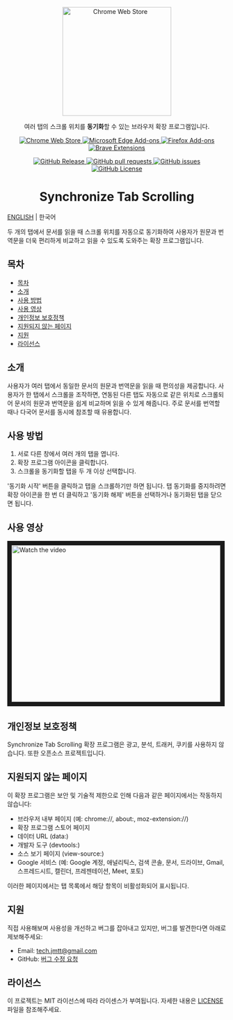 <p align="center">
  <a href="https://chromewebstore.google.com/detail/synchronize-tab-scrolling/phceoocamipnafpgnchbfhkdlbleeafc" target="_blank" rel="noreferrer noopener">
    <img width="250" src="https://github.com/jaem1n207/synchronize-tab-scrolling/assets/50766847/ec9b53f7-b8b7-46fe-9b0f-bf08b38cb940" alt="Chrome Web Store" />
  <a />
</p>
<p align="center">여러 탭의 스크롤 위치를 <strong>동기화</strong>할 수 있는 브라우저 확장 프로그램입니다.</p>
<p align="center">
  <a rel="noreferrer noopener" target="_blank" href="https://chromewebstore.google.com/detail/synchronize-tab-scrolling/phceoocamipnafpgnchbfhkdlbleeafc">
    <img alt="Chrome Web Store" src="https://img.shields.io/badge/CHROME-4285F4?style=for-the-badge&logo=GoogleChrome&logoColor=white">
  </a>
  <a rel="noreferrer noopener" target="_blank" href="https://microsoftedge.microsoft.com/addons/detail/synchronize-tab-scrolling/jonclaakmpjodjggkadldgkapccdofnn">
    <img alt="Microsoft Edge Add-ons" src="https://img.shields.io/badge/Edge-0078D7?style=for-the-badge&logo=Microsoft-edge&logoColor=white">
  </a>
  <a rel="noreferrer noopener" target="_blank" href="https://addons.mozilla.org/firefox/addon/synchronize-tab-scrolling">
    <img alt="Firefox Add-ons" src="https://img.shields.io/badge/Firefox-FF7139?style=for-the-badge&logo=Firefox-Browser&logoColor=white">
  </a>
  <a rel="noreferrer noopener" target="_blank" href="https://chromewebstore.google.com/detail/synchronize-tab-scrolling/phceoocamipnafpgnchbfhkdlbleeafc">
    <img alt="Brave Extensions" src="https://img.shields.io/badge/Brave-FB542B?style=for-the-badge&logo=Brave&logoColor=white">
  </a>
</p>
<p align="center">
  <a href="https://github.com/jaem1n207/synchronize-tab-scrolling/releases">
    <img alt="GitHub Release" src="https://img.shields.io/github/v/release/jaem1n207/synchronize-tab-scrolling?include_prereleases&sort=semver&display_name=release&style=for-the-badge&logo=semanticrelease&logoColor=white&color=%236096B4">
  </a>
  <a href="https://github.com/jaem1n207/synchronize-tab-scrolling/pulls">
    <img alt="GitHub pull requests" src="https://img.shields.io/github/issues-pr/jaem1n207/synchronize-tab-scrolling?style=for-the-badge&logo=github&logoColor=white&color=%236096B4">
  </a>
  <a href="https://github.com/jaem1n207/synchronize-tab-scrolling/issues">
    <img alt="GitHub issues" src="https://img.shields.io/github/issues/jaem1n207/synchronize-tab-scrolling?style=for-the-badge&logo=github&logoColor=white&color=%236096B4">
  </a>
  <a href="https://github.com/jaem1n207/synchronize-tab-scrolling/blob/main/LICENSE">
    <img alt="GitHub License" src="https://img.shields.io/github/license/jaem1n207/synchronize-tab-scrolling?style=for-the-badge&logoColor=white&color=%236096B4">
  </a>
</p>
<h1 align="center">Synchronize Tab Scrolling</h2>

[ENGLISH](./README.md) | 한국어

두 개의 탭에서 문서를 읽을 때 스크롤 위치를 자동으로 동기화하여 사용자가 원문과 번역문을 더욱 편리하게 비교하고 읽을 수 있도록 도와주는 확장 프로그램입니다.

## 목차

- [목차](#목차)
- [소개](#소개)
- [사용 방법](#사용-방법)
- [사용 영상](#사용-영상)
- [개인정보 보호정책](#개인정보-보호정책)
- [지원되지 않는 페이지](#지원되지-않는-페이지)
- [지원](#지원)
- [라이선스](#라이선스)

## 소개

사용자가 여러 탭에서 동일한 문서의 원문과 번역문을 읽을 때 편의성을 제공합니다.
사용자가 한 탭에서 스크롤을 조작하면, 연동된 다른 탭도 자동으로 같은 위치로 스크롤되어 문서의 원문과 번역문을 쉽게 비교하며 읽을 수 있게 해줍니다. 주로 문서를 번역할 때나 다국어 문서를 동시에 참조할 때 유용합니다.

## 사용 방법

1. 서로 다른 창에서 여러 개의 탭을 엽니다.
2. 확장 프로그램 아이콘을 클릭합니다.
3. 스크롤을 동기화할 탭을 두 개 이상 선택합니다.

'동기화 시작' 버튼을 클릭하고 탭을 스크롤하기만 하면 됩니다. 탭 동기화를 중지하려면 확장 아이콘을 한 번 더 클릭하고 '동기화 해제' 버튼을 선택하거나 동기화된 탭을 닫으면 됩니다.

## 사용 영상

<a target="_blank" rel="noreferrer noopener" href="https://www.youtube.com/watch?v=DxFYu6XHGJY&ab_channel=%EC%9D%B4%EC%9E%AC%EB%AF%BC">
 <img src="https://img.youtube.com/vi/DxFYu6XHGJY/0.jpg" alt="Watch the video" width="480" height="360" border="10" title="Synchronize Tab Scrolling Promotion - 클릭하여 시청해보세요!" />
</a>

## 개인정보 보호정책

Synchronize Tab Scrolling 확장 프로그램은 광고, 분석, 트래커, 쿠키를 사용하지 않습니다. 또한 오픈소스 프로젝트입니다.

## 지원되지 않는 페이지

이 확장 프로그램은 보안 및 기술적 제한으로 인해 다음과 같은 페이지에서는 작동하지 않습니다:

- 브라우저 내부 페이지 (예: chrome://, about:, moz-extension://)
- 확장 프로그램 스토어 페이지
- 데이터 URL (data:)
- 개발자 도구 (devtools:)
- 소스 보기 페이지 (view-source:)
- Google 서비스 (예: Google 계정, 애널리틱스, 검색 콘솔, 문서, 드라이브, Gmail, 스프레드시트, 캘린더, 프레젠테이션, Meet, 포토)

이러한 페이지에서는 탭 목록에서 해당 항목이 비활성화되어 표시됩니다.

## 지원

직접 사용해보며 사용성을 개선하고 버그를 잡아내고 있지만, 버그를 발견한다면 아래로 제보해주세요:

- Email: <a href="mailto:tech.jmtt@gmail.com">tech.jmtt@gmail.com</a>
- GitHub: <a href="https://prod.outgoing.prod.webservices.mozgcp.net/v1/ab981e001718903c17a3e7d97aa764a6214ebe73ad98b87e638f6b9bcc2cb193/https%3A//github.com/jaem1n207/synchronize-tab-scrolling/issues/new%3Ftitle=%25EB%25B2%2584%25EA%25B7%25B8%25EB%25A5%25BC%2520%25EC%2584%25A4%25EB%25AA%2585%25ED%2595%25A0%2520%25EC%2588%2598%2520%25EC%259E%2588%25EB%258A%2594%2520%25EC%25A0%259C%25EB%25AA%25A9%25EC%259D%2584%2520%25EA%25B0%2584%25EB%258B%25A8%25ED%259E%2588%2520%25EC%259E%2585%25EB%25A0%25A5%25ED%2595%25B4%25EC%25A3%25BC%25EC%2584%25B8%25EC%259A%2594&labels=bug&assignees=jaem1n207" title="버그 수정 요청">버그 수정 요청</a>

## 라이선스

이 프로젝트는 MIT 라이선스에 따라 라이센스가 부여됩니다. 자세한 내용은 [LICENSE](./LICENSE) 파일을 참조해주세요.
